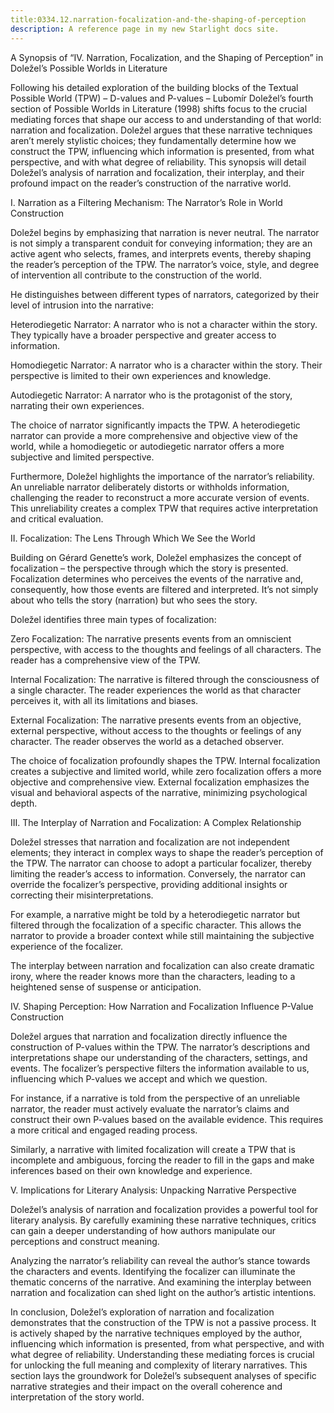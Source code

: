 ```yaml
---
title:0334.12.narration-focalization-and-the-shaping-of-perception
description: A reference page in my new Starlight docs site.
---
```

A Synopsis of “IV. Narration, Focalization, and the Shaping of Perception” in Doležel’s Possible Worlds in Literature

Following his detailed exploration of the building blocks of the Textual Possible World (TPW) – D-values and P-values – Lubomír Doležel’s fourth section of Possible Worlds in Literature (1998) shifts focus to the crucial mediating forces that shape our access to and understanding of that world: narration and focalization. Doležel argues that these narrative techniques aren’t merely stylistic choices; they fundamentally determine how we construct the TPW, influencing which information is presented, from what perspective, and with what degree of reliability. This synopsis will detail Doležel’s analysis of narration and focalization, their interplay, and their profound impact on the reader’s construction of the narrative world.

I. Narration as a Filtering Mechanism: The Narrator’s Role in World Construction

Doležel begins by emphasizing that narration is never neutral. The narrator is not simply a transparent conduit for conveying information; they are an active agent who selects, frames, and interprets events, thereby shaping the reader’s perception of the TPW. The narrator’s voice, style, and degree of intervention all contribute to the construction of the world.

He distinguishes between different types of narrators, categorized by their level of intrusion into the narrative:

Heterodiegetic Narrator: A narrator who is not a character within the story. They typically have a broader perspective and greater access to information.

Homodiegetic Narrator: A narrator who is a character within the story. Their perspective is limited to their own experiences and knowledge.

Autodiegetic Narrator: A narrator who is the protagonist of the story, narrating their own experiences.

The choice of narrator significantly impacts the TPW. A heterodiegetic narrator can provide a more comprehensive and objective view of the world, while a homodiegetic or autodiegetic narrator offers a more subjective and limited perspective.

Furthermore, Doležel highlights the importance of the narrator’s reliability. An unreliable narrator deliberately distorts or withholds information, challenging the reader to reconstruct a more accurate version of events. This unreliability creates a complex TPW that requires active interpretation and critical evaluation.

II. Focalization: The Lens Through Which We See the World

Building on Gérard Genette’s work, Doležel emphasizes the concept of focalization – the perspective through which the story is presented. Focalization determines who perceives the events of the narrative and, consequently, how those events are filtered and interpreted. It’s not simply about who tells the story (narration) but who sees the story.

Doležel identifies three main types of focalization:

Zero Focalization: The narrative presents events from an omniscient perspective, with access to the thoughts and feelings of all characters. The reader has a comprehensive view of the TPW.

Internal Focalization: The narrative is filtered through the consciousness of a single character. The reader experiences the world as that character perceives it, with all its limitations and biases.

External Focalization: The narrative presents events from an objective, external perspective, without access to the thoughts or feelings of any character. The reader observes the world as a detached observer.

The choice of focalization profoundly shapes the TPW. Internal focalization creates a subjective and limited world, while zero focalization offers a more objective and comprehensive view. External focalization emphasizes the visual and behavioral aspects of the narrative, minimizing psychological depth.

III. The Interplay of Narration and Focalization: A Complex Relationship

Doležel stresses that narration and focalization are not independent elements; they interact in complex ways to shape the reader’s perception of the TPW. The narrator can choose to adopt a particular focalizer, thereby limiting the reader’s access to information. Conversely, the narrator can override the focalizer’s perspective, providing additional insights or correcting their misinterpretations.

For example, a narrative might be told by a heterodiegetic narrator but filtered through the focalization of a specific character. This allows the narrator to provide a broader context while still maintaining the subjective experience of the focalizer.

The interplay between narration and focalization can also create dramatic irony, where the reader knows more than the characters, leading to a heightened sense of suspense or anticipation.

IV. Shaping Perception: How Narration and Focalization Influence P-Value Construction

Doležel argues that narration and focalization directly influence the construction of P-values within the TPW. The narrator’s descriptions and interpretations shape our understanding of the characters, settings, and events. The focalizer’s perspective filters the information available to us, influencing which P-values we accept and which we question.

For instance, if a narrative is told from the perspective of an unreliable narrator, the reader must actively evaluate the narrator’s claims and construct their own P-values based on the available evidence. This requires a more critical and engaged reading process.

Similarly, a narrative with limited focalization will create a TPW that is incomplete and ambiguous, forcing the reader to fill in the gaps and make inferences based on their own knowledge and experience.

V. Implications for Literary Analysis: Unpacking Narrative Perspective

Doležel’s analysis of narration and focalization provides a powerful tool for literary analysis. By carefully examining these narrative techniques, critics can gain a deeper understanding of how authors manipulate our perceptions and construct meaning.

Analyzing the narrator’s reliability can reveal the author’s stance towards the characters and events. Identifying the focalizer can illuminate the thematic concerns of the narrative. And examining the interplay between narration and focalization can shed light on the author’s artistic intentions.

In conclusion, Doležel’s exploration of narration and focalization demonstrates that the construction of the TPW is not a passive process. It is actively shaped by the narrative techniques employed by the author, influencing which information is presented, from what perspective, and with what degree of reliability. Understanding these mediating forces is crucial for unlocking the full meaning and complexity of literary narratives. This section lays the groundwork for Doležel’s subsequent analyses of specific narrative strategies and their impact on the overall coherence and interpretation of the story world.